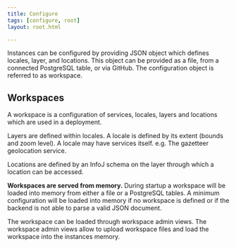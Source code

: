 ```yaml
---
title: Configure
tags: [configure, root]
layout: root.html

---
```


Instances can be configured by providing JSON object which defines locales, layer, and locations. This object can be provided as a file, from a connected PostgreSQL table, or via GitHub. The configuration object is referred to as workspace.

## Workspaces

A workspace is a configuration of services, locales, layers and locations which are used in a deployment.

Layers are defined within locales. A locale is defined by its extent \(bounds and zoom level\). A locale may have services itself. e.g. The gazetteer geolocation service.

Locations are defined by an InfoJ schema on the layer through which a location can be accessed.

**Workspaces are served from memory.** During startup a workspace will be loaded into memory from either a file or a PostgreSQL tables. A minimum configuration will be loaded into memory if no workspace is defined or if the backend is not able to parse a valid JSON document.

The workspace can be loaded through workspace admin views. The workspace admin views allow to upload workspace files and load the workspace into the instances memory.
